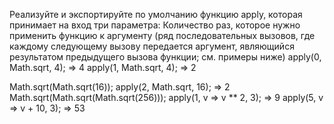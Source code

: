 Реализуйте и экспортируйте по умолчанию функцию apply, которая принимает на вход три параметра:
Количество раз, которое нужно применить функцию к аргументу (ряд последовательных вызовов, 
где каждому следующему вызову передается аргумент, являющийся результатом предыдущего вызова функции; см. примеры ниже)
apply(0, Math.sqrt, 4); => 4
apply(1, Math.sqrt, 4); => 2

Math.sqrt(Math.sqrt(16));
apply(2, Math.sqrt, 16); => 2
Math.sqrt(Math.sqrt(Math.sqrt(256)));
apply(1, v => v ** 2, 3); => 9
apply(5, v => v + 10, 3); => 53


